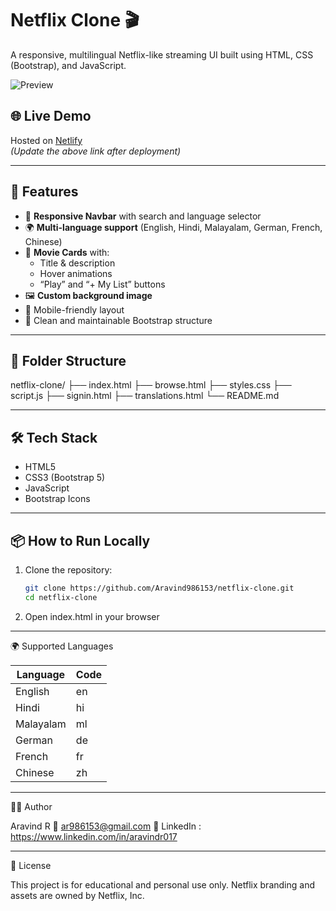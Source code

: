 # Netflix Clone 🎬

A responsive, multilingual Netflix-like streaming UI built using HTML, CSS (Bootstrap), and JavaScript.

![Preview](https://i.ibb.co/XxzTK8Dr/Screenshot-from-2025-05-22-17-39-54.png)

## 🌐 Live Demo

Hosted on [Netlify](https://myproject-aravindr2025.netlify.app/)  
*(Update the above link after deployment)*

---

## 🚀 Features

- 🔎 **Responsive Navbar** with search and language selector
- 🌍 **Multi-language support** (English, Hindi, Malayalam, German, French, Chinese)
- 🎥 **Movie Cards** with:
  - Title & description
  - Hover animations
  - “Play” and “+ My List” buttons
- 🖼️ **Custom background image**
- 📱 Mobile-friendly layout
- 🧪 Clean and maintainable Bootstrap structure

---

## 📁 Folder Structure


netflix-clone/
├── index.html
├── browse.html
├── styles.css
├── script.js
├── signin.html
├── translations.html
└── README.md



---

## 🛠️ Tech Stack

- HTML5
- CSS3 (Bootstrap 5)
- JavaScript
- Bootstrap Icons

---

## 📦 How to Run Locally

1. Clone the repository:
   ```bash
   git clone https://github.com/Aravind986153/netflix-clone.git
   cd netflix-clone

2. Open index.html in your browser

---


🌍 Supported Languages

| Language  | Code |
| --------- | ---- |
| English   | en   |
| Hindi     | hi   |
| Malayalam | ml   |
| German    | de   |
| French    | fr   |
| Chinese   | zh   |


---


👨‍💻 Author

Aravind R
📧 ar986153@gmail.com
🔗 LinkedIn : https://www.linkedin.com/in/aravindr017

---

📄 License

This project is for educational and personal use only. Netflix branding and assets are owned by Netflix, Inc.
